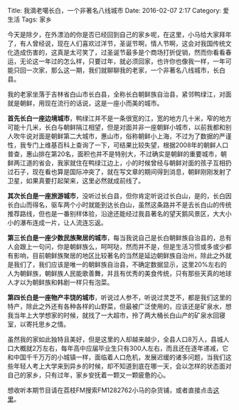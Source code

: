 Title: 我滴老噶长白，一个非著名八线城市
Date: 2016-02-07 2:17
Category: 爱生活
Tags: 家乡

今天是除夕，在外漂泊的你是否已经回到自己的家乡呢，在这里，小马给大家拜年了，有人曾经说，现在人们喜欢过洋节，圣诞节啊，情人节啊，这会对我国传统文化造成伤害的，这真是太可笑了，过圣诞节最多是个商场打折促销，然而你看看春运，无论这一年过的怎么样，只要过年，就必须回家，也许你也像我一样，一年可能只回一次家，那么这一期，我们就聊聊我的老家，一个非著名八线城市，长白县。

我的老家坐落于吉林省白山市长白县，全称长白朝鲜族自治县，紧邻鸭绿江，对面就是朝鲜，用现在流行的话说，这是一座小而美的城市。

**首先长白一座边境城市**，鸭绿江并不是一条很宽的江，宽的地方几十米，窄的地方可能十几米，长白与朝鲜隔江相望，但是对面并非一座朝鲜小城市，以前我都和别人吹牛说对面是朝鲜第二大城市，惠山市，俗称朝鲜小上海，不过为了数据的严谨性，我专门上维基百科上查询了一下，可结果比较失望，根据2008年的朝鲜人口普查，惠山排在第20名，面积也并不是特别大，不过确实是朝鲜的重要城市，朝鲜两江道的省会，我家就住在鸭绿江边上，小的时候曾经与朝鲜对面的孩子互相扔过石子，现在看也算是国际冲突了，就在写文章的期间得到消息，朝鲜刚刚发射了卫星，如果真要打起架来，这里必然就成前线了。

**其次长白是一座旅游城市**，没听过长白县，但你肯定听说过长白山，是的，长白因长白山而得名，驱车两个小时就能到达长白山，虽然这条路并不是去长白山的传统推荐路线，但也是一番别样体验，沿途还能经过我县著名的望天鹅风景区，大大小小的瀑布连成一片，让人流连忘返。

**第三长白是一座少数民族聚居的城市**，每当我说自己是长白朝鲜族自治县的，总有人会跟上一句问，你是朝鲜族么，呵呵哒，然而并不是，但是生活习惯或多或少都有影响，目前朝鲜族聚居的地区比较著名的当然是延边朝鲜族自治州，除此之外就是我们了，我们应该是唯一的朝鲜族自治县，不确定数据显示，这里20%左右的人为朝鲜族，朝鲜族人民能歌善舞，并且有优秀的美食传统，只有那些天真的地球人才以为朝鲜族和韩剧一样只有泡菜。

**第四长白是一座物产丰饶的城市**，听说过人参不，听说过灵芝不，都是我们这里的特产，除此之外还有各种各样的山野菜，但最被广泛使用的，应该还是矿泉水，想我当年上大学想家的时候，就找了一大超市，拎了两大桶长白山产的矿泉水回寝室，以寄托思乡之情。

虽然我的家如此独特且美好，但是这里的人却越来越少，全县人口8万人，县城人口大概就2万左右，每年高中应届毕业生只有300人左右，而且还在逐年递减，它和中国千千万万的小城镇一样，面临着人口危机，发展迟缓的诸多问题，当我们这些年轻人考上大学来到异乡的时候，却不知道到底在哪一天，会以怎样的状态面对自己的家乡，只有过年，家乡安抚着一颗又一颗疲惫的心。

想收听本期节目请在荔枝FM搜索FM1282762小马的杂货铺，或者直接点击[这里](http://www.lizhi.fm/1282762/2516004909857908230)。



